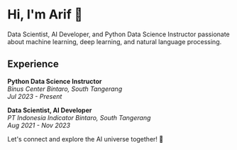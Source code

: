 # Hi, I'm Arif 👋

Data Scientist, AI Developer, and Python Data Science Instructor passionate about machine learning, deep learning, and natural language processing.

## Experience

**Python Data Science Instructor**  
_Binus Center Bintaro, South Tangerang_  
_Jul 2023 - Present_

**Data Scientist, AI Developer**  
_PT Indonesia Indicator Bintaro, South Tangerang_  
_Aug 2021 - Nov 2023_

Let's connect and explore the AI universe together! 🚀

